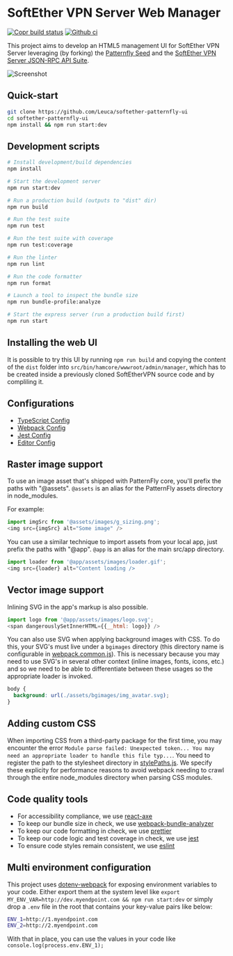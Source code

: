 # SoftEther VPN Server Web Manager

[![Copr build status](https://copr.fedorainfracloud.org/coprs/lucamagrone/SoftEtherVPN-Console/package/softethervpn-web-console/status_image/last_build.png)](https://copr.fedorainfracloud.org/coprs/lucamagrone/SoftEtherVPN-Console/package/softethervpn-web-console/) [![Github ci](https://github.com/inver/softethervpn-web-console/actions/workflows/ci.yaml/badge.svg)](https://github.com/inver/softethervpn-web-console/actions/workflows/ci.yaml)

This project aims to develop an HTML5 management UI for SoftEther VPN Server leveraging (by forking) the [Patternfly Seed](https://github.com/patternfly/patternfly-react-seed) and the [SoftEther VPN Server JSON-RPC API Suite](https://github.com/SoftEtherVPN/SoftEtherVPN/tree/master/developer_tools/vpnserver-jsonrpc-clients/).

![Screenshot](/softether-patternfly-ui-screenshot.png)

## Quick-start

```bash
git clone https://github.com/Leuca/softether-patternfly-ui
cd softether-patternfly-ui
npm install && npm run start:dev
```
## Development scripts
```sh
# Install development/build dependencies
npm install

# Start the development server
npm run start:dev

# Run a production build (outputs to "dist" dir)
npm run build

# Run the test suite
npm run test

# Run the test suite with coverage
npm run test:coverage

# Run the linter
npm run lint

# Run the code formatter
npm run format

# Launch a tool to inspect the bundle size
npm run bundle-profile:analyze

# Start the express server (run a production build first)
npm run start

```
## Installing the web UI
It is possible to try this UI by running ``` npm run build ``` and copying the content of the ``` dist ``` folder into ``` src/bin/hamcore/wwwroot/admin/manager ```, which has to be created inside a previously cloned SoftEtherVPN source code and by compliling it.

## Configurations
* [TypeScript Config](./tsconfig.json)
* [Webpack Config](./webpack.common.js)
* [Jest Config](./jest.config.js)
* [Editor Config](./.editorconfig)

## Raster image support

To use an image asset that's shipped with PatternFly core, you'll prefix the paths with "@assets". `@assets` is an alias for the PatternFly assets directory in node_modules.

For example:
```js
import imgSrc from '@assets/images/g_sizing.png';
<img src={imgSrc} alt="Some image" />
```

You can use a similar technique to import assets from your local app, just prefix the paths with "@app". `@app` is an alias for the main src/app directory.

```js
import loader from '@app/assets/images/loader.gif';
<img src={loader} alt="Content loading />
```

## Vector image support
Inlining SVG in the app's markup is also possible.

```js
import logo from '@app/assets/images/logo.svg';
<span dangerouslySetInnerHTML={{__html: logo}} />
```

You can also use SVG when applying background images with CSS. To do this, your SVG's must live under a `bgimages` directory (this directory name is configurable in [webpack.common.js](./webpack.common.js#L5)). This is necessary because you may need to use SVG's in several other context (inline images, fonts, icons, etc.) and so we need to be able to differentiate between these usages so the appropriate loader is invoked.
```css
body {
  background: url(./assets/bgimages/img_avatar.svg);
}
```

## Adding custom CSS
When importing CSS from a third-party package for the first time, you may encounter the error `Module parse failed: Unexpected token... You may need an appropriate loader to handle this file typ...`. You need to register the path to the stylesheet directory in [stylePaths.js](./stylePaths.js). We specify these explicity for performance reasons to avoid webpack needing to crawl through the entire node_modules directory when parsing CSS modules.

## Code quality tools
* For accessibility compliance, we use [react-axe](https://github.com/dequelabs/react-axe)
* To keep our bundle size in check, we use [webpack-bundle-analyzer](https://github.com/webpack-contrib/webpack-bundle-analyzer)
* To keep our code formatting in check, we use [prettier](https://github.com/prettier/prettier)
* To keep our code logic and test coverage in check, we use [jest](https://github.com/facebook/jest)
* To ensure code styles remain consistent, we use [eslint](https://eslint.org/)

## Multi environment configuration
This project uses [dotenv-webpack](https://www.npmjs.com/package/dotenv-webpack) for exposing environment variables to your code. Either export them at the system level like `export MY_ENV_VAR=http://dev.myendpoint.com && npm run start:dev` or simply drop a `.env` file in the root that contains your key-value pairs like below:

```sh
ENV_1=http://1.myendpoint.com
ENV_2=http://2.myendpoint.com
```

With that in place, you can use the values in your code like `console.log(process.env.ENV_1);`

